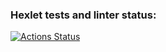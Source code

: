 ### Hexlet tests and linter status:
[![Actions Status](https://github.com/IgorLebedev/frontend-project-12/workflows/hexlet-check/badge.svg)](https://github.com/IgorLebedev/frontend-project-12/actions)